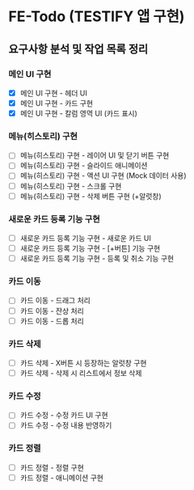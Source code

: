 # FE-Todo (TESTIFY 앱 구현)

## 요구사항 분석 및 작업 목록 정리

### 메인 UI 구현

- [x] 메인 UI 구현 - 헤더 UI
- [x] 메인 UI 구현 - 카드 구현
- [x] 메인 UI 구현 - 칼럼 영역 UI (카드 표시)

### 메뉴(히스토리) 구현

- [ ] 메뉴(히스토리) 구현 - 레이어 UI 및 닫기 버튼 구현
- [ ] 메뉴(히스토리) 구현 - 슬라이드 애니메이션
- [ ] 메뉴(히스토리) 구현 - 액션 UI 구현 (Mock 데이터 사용)
- [ ] 메뉴(히스토리) 구현 - 스크롤 구현
- [ ] 메뉴(히스토리) 구현 - 삭제 버튼 구현 (+알럿창)

### 새로운 카드 등록 기능 구현

- [ ] 새로운 카드 등록 기능 구현 - 새로운 카드 UI
- [ ] 새로운 카드 등록 기능 구현 - [+버튼] 기능 구현
- [ ] 새로운 카드 등록 기능 구현 - 등록 및 취소 기능 구현

### 카드 이동

- [ ] 카드 이동 - 드래그 처리
- [ ] 카드 이동 - 잔상 처리
- [ ] 카드 이동 - 드롭 처리

### 카드 삭제

- [ ] 카드 삭제 - X버튼 시 등장하는 알럿창 구현
- [ ] 카드 삭제 - 삭제 시 리스트에서 정보 삭제
<!-- - [ ] 카드 삭제 - -->

### 카드 수정

- [ ] 카드 수정 - 수정 카드 UI 구현
- [ ] 카드 수정 - 수정 내용 반영하기
<!-- - [ ] 카드 수정 - -->

### 카드 정렬

- [ ] 카드 정렬 - 정렬 구현
- [ ] 카드 정렬 - 애니메이션 구현
<!-- - [ ] 카드 정렬 - -->

<!--

### 칼럼 수정

- [ ] 칼럼 수정 -
- [ ] 칼럼 수정 -
- [ ] 칼럼 수정 -
- [ ] 칼럼 수정 -
- [ ] 칼럼 수정 - -->

<br/>
